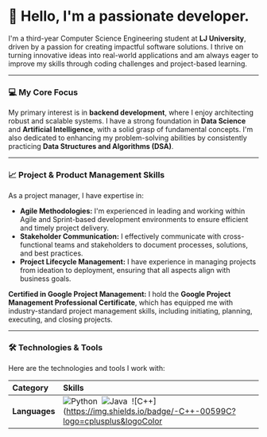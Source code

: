 # 👋 Hello, I'm a passionate developer.

I'm a third-year Computer Science Engineering student at **LJ University**, driven by a passion for creating impactful software solutions. I thrive on turning innovative ideas into real-world applications and am always eager to improve my skills through coding challenges and project-based learning.

---

### 💻 My Core Focus
My primary interest is in **backend development**, where I enjoy architecting robust and scalable systems. I have a strong foundation in **Data Science** and **Artificial Intelligence**, with a solid grasp of fundamental concepts. I'm also dedicated to enhancing my problem-solving abilities by consistently practicing **Data Structures and Algorithms (DSA)**.

---

### 📈 Project & Product Management Skills
As a project manager, I have expertise in:
* **Agile Methodologies:** I'm experienced in leading and working within Agile and Sprint-based development environments to ensure efficient and timely project delivery.
* **Stakeholder Communication:** I effectively communicate with cross-functional teams and stakeholders to document processes, solutions, and best practices.
* **Project Lifecycle Management:** I have experience in managing projects from ideation to deployment, ensuring that all aspects align with business goals.

**Certified in Google Project Management:**
I hold the **Google Project Management Professional Certificate**, which has equipped me with industry-standard project management skills, including initiating, planning, executing, and closing projects.

---

### 🛠️ Technologies & Tools
Here are the technologies and tools I work with:

| Category | Skills |
| :--- | :--- |
| **Languages** | ![Python](https://img.shields.io/badge/-Python-3776AB?logo=python&logoColor=white)&nbsp; ![Java](https://img.shields.io/badge/-Java-007396?logo=java&logoColor=white)&nbsp; ![C++](https://img.shields.io/badge/-C++-00599C?logo=cplusplus&logoColor
